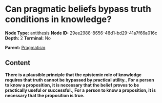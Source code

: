 # Can pragmatic beliefs bypass truth conditions in knowledge?

**Node Type:** antithesis
**Node ID:** 29ee2988-8656-48d1-bd29-41a7f66a016c
**Depth:** 2
**Terminal:** No

**Parent:** [Pragmatism](pragmatism.md)

## Content

**There is a plausible principle that the epistemic role of knowledge requires that truth cannot be bypassed by practical utility.**, **For a person to know a proposition, it is necessary that the belief proves to be practically useful or successful.**, **For a person to know a proposition, it is necessary that the proposition is true.**
